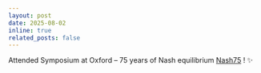 ```yaml
---
layout: post
date: 2025-08-02
inline: true
related_posts: false
---
```


Attended Symposium at Oxford – 75 years of Nash equilibrium  <a href="https://sites.google.com/view/nash75/" target="_blank" rel="noopener">Nash75</a> !
:sparkles:
